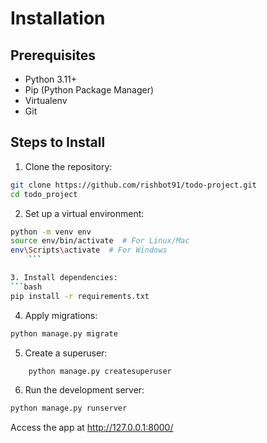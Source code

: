 # Installation

## Prerequisites
- Python 3.11+
- Pip (Python Package Manager)
- Virtualenv
- Git

## Steps to Install
1. Clone the repository:
```bash
git clone https://github.com/rishbot91/todo-project.git
cd todo_project
```
2. Set up a virtual environment:
```bash
python -m venv env
source env/bin/activate  # For Linux/Mac
env\Scripts\activate  # For Windows
    ```

3. Install dependencies:
```bash
pip install -r requirements.txt
```

4. Apply migrations:
```bash
python manage.py migrate
```

5. Create a superuser:
```bash
    python manage.py createsuperuser
```

6. Run the development server:
```bash
python manage.py runserver
```

Access the app at http://127.0.0.1:8000/